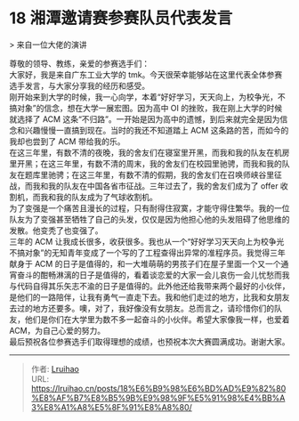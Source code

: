 # 18 湘潭邀请赛参赛队员代表发言


&gt; 来自一位大佬的演讲

尊敬的领导、教练，亲爱的参赛选手们：  
大家好，我是来自广东工业大学的 tmk。今天很荣幸能够站在这里代表全体参赛选手发言，与大家分享我的经历和感受。  
刚开始来到大学的时候，我一心向学，本着“好好学习，天天向上，为校争光，不搞对象”的信念，想在大学一展宏图。因为高中 OI 的挫败，我在刚上大学的时候就选择了 ACM 这条“不归路”。一开始是因为高中的遗憾，到后来就完全是因为信念和兴趣慢慢一直搞到现在。当时的我还不知道踏上 ACM 这条路的苦，而如今的我却也尝到了 ACM 带给我的乐。  
在这三年里，有数不清的夜晚，我的舍友们在寝室里开黑，而我和我的队友在机房里开黑；在这三年里，有数不清的周末，我的舍友们在校园里驰骋，而我和我的队友在题库里驰骋；在这三年里，有数不清的假期，我的舍友们在召唤师峡谷里征战，而我和我的队友在中国各省市征战。三年过去了，我的舍友们成为了 offer 收割机，而我和我的队友成为了气球收割机。  
为了变强是一个痛苦且漫长的过程，只有耐得住寂寞，才能守得住繁华。我的一位队友为了变强甚至牺牲了自己的头发，仅仅是因为他担心他的头发阻碍了他思维的发散。他变秃了也变强了。  
三年的 ACM 让我成长很多，收获很多。我也从一个“好好学习天天向上为校争光不搞对象”的无知青年变成了一个写的了工程查得出异常的准程序员。我觉得三年献身于 ACM 的日子是值得的，和一大堆萌萌的男孩子们在屋子里面一个又一个通宵奋斗的酣畅淋漓的日子是值得的，看着谈恋爱的大家一会儿哀伤一会儿忧愁而我与代码自得其乐矢志不渝的日子是值得的。此外他还给我带来两个最好的小伙伴，是他们的一路陪伴，让我有勇气一直走下去。我和他们走过的地方，比我和女朋友去过的地方还要多。噢，对了，我好像没有女朋友。总而言之，请珍惜你们的队友，他们是你们在大学里为数不多一起奋斗的小伙伴。希望大家像我一样，也爱着 ACM，为自己心爱的努力。  
最后预祝各位参赛选手们取得理想的成绩，也预祝本次大赛圆满成功。谢谢大家。


---

> 作者: [Lruihao](https://github.com/Lruihao)  
> URL: https://lruihao.cn/posts/18%E6%B9%98%E6%BD%AD%E9%82%80%E8%AF%B7%E8%B5%9B%E9%98%9F%E5%91%98%E4%BB%A3%E8%A1%A8%E5%8F%91%E8%A8%80/  

